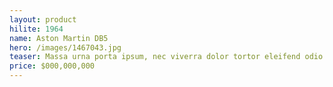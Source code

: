 ```yaml
---
layout: product
hilite: 1964
name: Aston Martin DB5
hero: /images/1467043.jpg
teaser: Massa urna porta ipsum, nec viverra dolor tortor eleifend odio. Proin sed placerat quam. Aliquam turpis velit, lacinia nec diam imperdiet, rhoncus gravida eros.
price: $000,000,000
---
```

